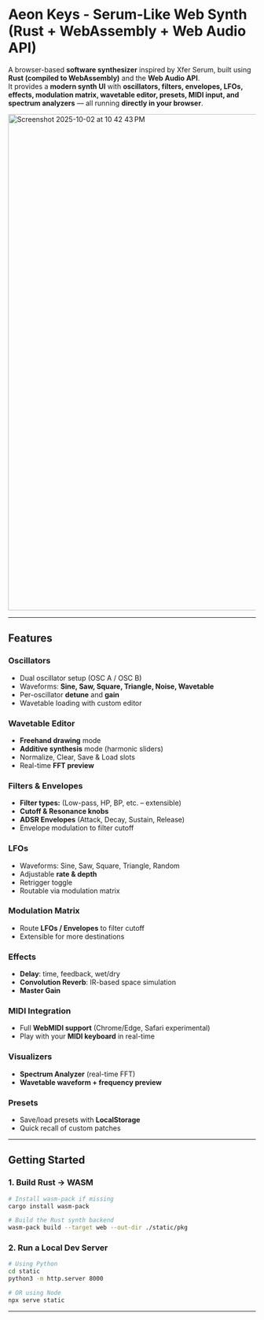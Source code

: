 #  Aeon Keys - Serum-Like Web Synth (Rust + WebAssembly + Web Audio API)

A browser-based **software synthesizer** inspired by Xfer Serum, built using **Rust (compiled to WebAssembly)** and the **Web Audio API**.  
It provides a **modern synth UI** with **oscillators, filters, envelopes, LFOs, effects, modulation matrix, wavetable editor, presets, MIDI input, and spectrum analyzers** — all running **directly in your browser**.

<img width="634" height="1010" alt="Screenshot 2025-10-02 at 10 42 43 PM" src="https://github.com/user-attachments/assets/484dff7c-7e69-4f11-9d59-9ec31fb5ba5a" />

---

##  Features

###  Oscillators
- Dual oscillator setup (OSC A / OSC B)
- Waveforms: **Sine, Saw, Square, Triangle, Noise, Wavetable**
- Per-oscillator **detune** and **gain**
- Wavetable loading with custom editor

###  Wavetable Editor
- **Freehand drawing** mode  
- **Additive synthesis** mode (harmonic sliders)  
- Normalize, Clear, Save & Load slots  
- Real-time **FFT preview**  

###  Filters & Envelopes
- **Filter types:** (Low-pass, HP, BP, etc. – extensible)  
- **Cutoff & Resonance knobs**  
- **ADSR Envelopes** (Attack, Decay, Sustain, Release)  
- Envelope modulation to filter cutoff  

###  LFOs
- Waveforms: Sine, Saw, Square, Triangle, Random  
- Adjustable **rate & depth**  
- Retrigger toggle  
- Routable via modulation matrix  

###  Modulation Matrix
- Route **LFOs / Envelopes** to filter cutoff  
- Extensible for more destinations  

###  Effects
- **Delay**: time, feedback, wet/dry  
- **Convolution Reverb**: IR-based space simulation  
- **Master Gain**  

###  MIDI Integration
- Full **WebMIDI support** (Chrome/Edge, Safari experimental)  
- Play with your **MIDI keyboard** in real-time  

###  Visualizers
- **Spectrum Analyzer** (real-time FFT)  
- **Wavetable waveform + frequency preview**  

###  Presets
- Save/load presets with **LocalStorage**  
- Quick recall of custom patches  
---

##  Getting Started

### 1. Build Rust → WASM
```bash
# Install wasm-pack if missing
cargo install wasm-pack

# Build the Rust synth backend
wasm-pack build --target web --out-dir ./static/pkg
```

### 2. Run a Local Dev Server 
```bash
# Using Python
cd static
python3 -m http.server 8000

# OR using Node
npx serve static
```
---





